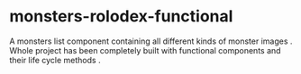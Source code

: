 # monsters-rolodex-functional
A monsters list component containing all different kinds of monster images . Whole project has been completely built with functional components and their life cycle methods .

